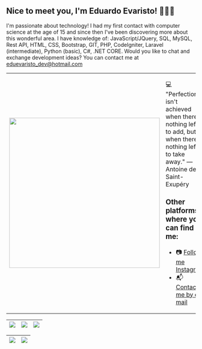 ## Nice to meet you, I'm Eduardo Evaristo! 👨🏻‍💻


  
I'm passionate about technology! I had my first contact with computer science at the age of 15 and since then I've been discovering more about this wonderful area. I have knowledge of: JavaScript/JQuery, SQL, MySQL, Rest API, HTML, CSS, Bootstrap, GIT, PHP, CodeIgniter, Laravel (intermediate), Python (basic), C#, .NET CORE. Would you like to chat and exchange development ideas? You can contact me at eduevaristo_dev@hotmail.com


<table border="0" cellspacing="0" cellpadding="0">
  <tr>
    <td style="border: 0";>
      <img width="400" src="https://w0.peakpx.com/wallpaper/830/599/HD-wallpaper-world-at-night-2020-shellz-art-badass-black-blue-city-code-cool-cyber-cyberpunk-fiction-game-gamer-geek-glow-hack-hacker-headphones-lights-navy-neon-nerd-new-year-programmer-sci.jpg" />
    </td>
    <td style="border: 0";>
      <p>
        💻 "Perfection isn't achieved when there's nothing left to add, but when there's nothing left to take away." — Antoine de Saint-Exupéry
      </p>
      <h3>Other platforms where you can find me:</h3>
      <ul>
        <li>
          📷 <a href="https://www.instagram.com/edueevaristo/">Follow me Instagram</a>
        </li>
        <li>
          📬 <a href=mailto:eduevaristo_dev@hotmail.com>Contact me by e-mail</a>
        </li>
      </ul>
    </td>
  </tr>
</table>

| ![](http://github-profile-summary-cards.vercel.app/api/cards/stats?username=edueevaristo&theme=nord_dark) | ![](http://github-profile-summary-cards.vercel.app/api/cards/repos-per-language?username=edueevaristo&hide=Html&theme=nord_dark) | ![](http://github-profile-summary-cards.vercel.app/api/cards/most-commit-language?username=edueevaristo&theme=nord_dark) |
| :-: | :-: | :-: |

| ![](http://github-profile-summary-cards.vercel.app/api/cards/profile-details?username=edueevaristo&theme=nord_dark) | ![](https://github-readme-streak-stats.herokuapp.com/?user=edueevaristo&hide_border=true&date_format=M%20j%5B%2C%20Y%5D&background=2D3742&stroke=2D3742&ring=6bbbca&fire=6bbbca&currStreakNum=fff&sideNums=6bbbca&currStreakLabel=6bbbca&sideLabels=fff&dates=fff) |
| :-: | :-: |
